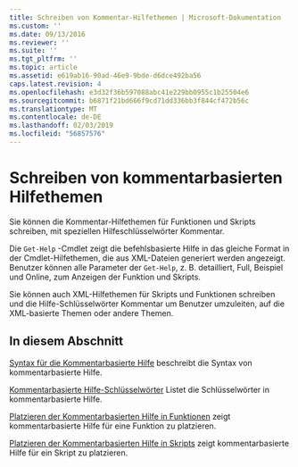```yaml
---
title: Schreiben von Kommentar-Hilfethemen | Microsoft-Dokumentation
ms.custom: ''
ms.date: 09/13/2016
ms.reviewer: ''
ms.suite: ''
ms.tgt_pltfrm: ''
ms.topic: article
ms.assetid: e619ab16-90ad-46e9-9bde-d6dce492ba56
caps.latest.revision: 4
ms.openlocfilehash: e3d32f36b597088abc41e229bb0955c1b25504e6
ms.sourcegitcommit: b6871f21bd666f9cd71dd336bb3f844cf472b56c
ms.translationtype: MT
ms.contentlocale: de-DE
ms.lasthandoff: 02/03/2019
ms.locfileid: "56857576"
---
```

# <a name="writing-comment-based-help-topics"></a>Schreiben von kommentarbasierten Hilfethemen

Sie können die Kommentar-Hilfethemen für Funktionen und Skripts schreiben, mit speziellen Hilfeschlüsselwörter Kommentar.

 Die `Get-Help` -Cmdlet zeigt die befehlsbasierte Hilfe in das gleiche Format in der Cmdlet-Hilfethemen, die aus XML-Dateien generiert werden angezeigt. Benutzer können alle Parameter der `Get-Help`, z. B. detailliert, Full, Beispiel und Online, zum Anzeigen der Funktion und Skripts.

 Sie können auch XML-Hilfethemen für Skripts und Funktionen schreiben und die Hilfe-Schlüsselwörter Kommentar um Benutzer umzuleiten, auf die XML-basierte Themen oder andere Themen.

## <a name="in-this-section"></a>In diesem Abschnitt

 [Syntax für die Kommentarbasierte Hilfe](./syntax-of-comment-based-help.md) beschreibt die Syntax von kommentarbasierte Hilfe.

 [Kommentarbasierte Hilfe-Schlüsselwörter](./comment-based-help-keywords.md) Listet die Schlüsselwörter in kommentarbasierte Hilfe.

 [Platzieren der Kommentarbasierten Hilfe in Funktionen](./placing-comment-based-help-in-functions.md) zeigt kommentarbasierte Hilfe für eine Funktion zu platzieren.

 [Platzieren der Kommentarbasierten Hilfe in Skripts](./placing-comment-based-help-in-scripts.md) zeigt kommentarbasierte Hilfe für ein Skript zu platzieren.